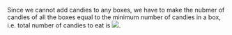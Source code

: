 Since we cannot add candies to any boxes, we have to make the nubmer of candies of all the boxes equal to the minimum number of candies in a box, i.e. total number of candies to eat is ![](https://latex.codecogs.com/svg.image?\sum_{i=1}^{n}(a_i-min(a))).
